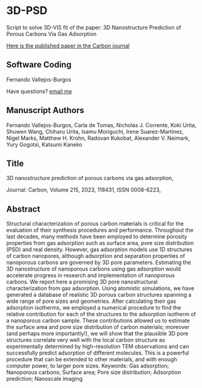 # 3D-PSD

Script to solve 3D-VIS fit of the paper: 3D Nanostructure Prediction of Porous Carbons Via Gas Adsorption

[Here is the published paper in the Carbon journal](https://doi.org/10.1016/j.carbon.2023.118431)

## Software Coding

Fernando Vallejos-Burgos

Have questions? [email me](mailto:fvb@vallejos.cl)

## Manuscript Authors
Fernando Vallejos-Burgos, Carla de Tomas, Nicholas J. Corrente, Koki Urita, Shuwen Wang, Chiharu Urita, Isamu Moriguchi, Irene Suarez-Martinez, Nigel Marks, Matthew H. Krohn, Radovan Kukobat, Alexander V. Neimark, Yury Gogotsi, Katsumi Kaneko

## Title
3D nanostructure prediction of porous carbons via gas adsorption,

Journal: Carbon,
Volume 215,
2023,
118431,
ISSN 0008-6223,

## Abstract

Structural characterization of porous carbon materials is critical for the evaluation of their synthesis procedures and performance. Throughout the last decades, many methods have been employed to determine porosity properties from gas adsorption such as surface area, pore size distribution (PSD) and real density. However, gas adsorption models use 1D structures of carbon nanopores, although adsorption and separation properties of nanoporous carbons are governed by 3D pore parameters. Estimating the 3D nanostructure of nanoporous carbons using gas adsorption would accelerate progress in research and implementation of nanoporous carbons. We report here a promising 3D pore nanostructural characterization from gas adsorption. Using atomistic simulations, we have generated a database of realistic 3D porous carbon structures spanning a wide range of pore sizes and geometries. After calculating their gas adsorption isotherms, we employed a numerical procedure to find the relative contribution for each of the structures to the adsorption isotherm of a nanoporous carbon sample. These contributions allowed us to estimate the surface area and pore size distribution of carbon materials; moreover (and perhaps more importantly!), we will show that the plausible 3D pore structures correlate very well with the local carbon structure as experimentally determined by high-resolution TEM observations and can successfully predict adsorption of different molecules. This is a powerful procedure that can be extended to other materials, and with enough computer power, to larger pore sizes.
Keywords: Gas adsorption; Nanoporous carbons; Surface area; Pore size distribution; Adsorption prediction; Nanoscale imaging



